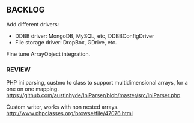 ## BACKLOG
Add different drivers:
- DDBB driver: MongoDB, MySQL, etc, DDBBConfigDriver
- File storage driver: DropBox, GDrive, etc.

Fine tune ArrayObject integration.

### REVIEW
PHP ini parsing, custmo to class to support multidimensional arrays, for a one on one mapping.
https://github.com/austinhyde/IniParser/blob/master/src/IniParser.php

Custom writer, works with non nested arrays.
http://www.phpclasses.org/browse/file/47076.html